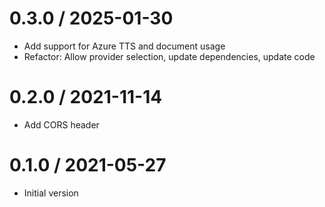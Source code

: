 # 0.3.0 / 2025-01-30

  * Add support for Azure TTS and document usage
  * Refactor: Allow provider selection, update dependencies, update code

# 0.2.0 / 2021-11-14

  * Add CORS header

# 0.1.0 / 2021-05-27

  * Initial version


